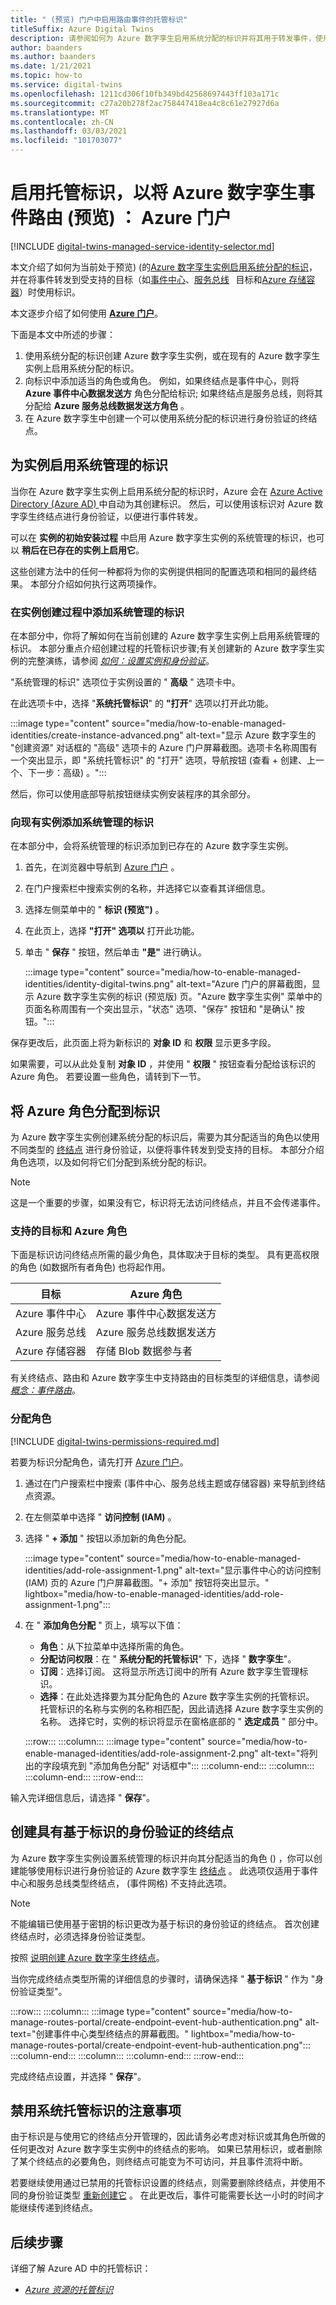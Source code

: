 ```yaml
---
title: " (预览) 门户中启用路由事件的托管标识"
titleSuffix: Azure Digital Twins
description: 请参阅如何为 Azure 数字孪生启用系统分配的标识并将其用于转发事件，使用 Azure 门户。
author: baanders
ms.author: baanders
ms.date: 1/21/2021
ms.topic: how-to
ms.service: digital-twins
ms.openlocfilehash: 1211cd306f10fb349bd42568697443ff103a171c
ms.sourcegitcommit: c27a20b278f2ac758447418ea4c8c61e27927d6a
ms.translationtype: MT
ms.contentlocale: zh-CN
ms.lasthandoff: 03/03/2021
ms.locfileid: "101703077"
---
```

# <a name="enable-a-managed-identity-for-routing-azure-digital-twins-events-preview-azure-portal"></a>启用托管标识，以将 Azure 数字孪生事件路由 (预览) ： Azure 门户

[!INCLUDE [digital-twins-managed-service-identity-selector.md](../../includes/digital-twins-managed-service-identity-selector.md)]

本文介绍了如何为当前处于预览)  (的[Azure 数字孪生实例启用系统分配的标识](concepts-security.md#managed-identity-for-accessing-other-resources-preview)，并在将事件转发到受支持的目标（如[事件中心](../event-hubs/event-hubs-about.md)、[服务总线](../service-bus-messaging/service-bus-messaging-overview.md)   目标和[Azure 存储容器](../storage/blobs/storage-blobs-introduction.md)）时使用标识。

本文逐步介绍了如何使用 [**Azure 门户**](https://portal.azure.com)。

下面是本文中所述的步骤： 

1. 使用系统分配的标识创建 Azure 数字孪生实例，或在现有的 Azure 数字孪生实例上启用系统分配的标识。 
1. 向标识中添加适当的角色或角色。 例如，如果终结点是事件中心，则将 **Azure 事件中心数据发送方** 角色分配给标识; 如果终结点是服务总线，则将其分配给 **Azure 服务总线数据发送方角色** 。
1. 在 Azure 数字孪生中创建一个可以使用系统分配的标识进行身份验证的终结点。

## <a name="enable-system-managed-identities-for-an-instance"></a>为实例启用系统管理的标识 

当你在 Azure 数字孪生实例上启用系统分配的标识时，Azure 会在 [Azure Active Directory (Azure AD) ](../active-directory/fundamentals/active-directory-whatis.md)中自动为其创建标识。 然后，可以使用该标识对 Azure 数字孪生终结点进行身份验证，以便进行事件转发。

可以在 **实例的初始安装过程** 中启用 Azure 数字孪生实例的系统管理的标识，也可以 **稍后在已存在的实例上启用它**。

这些创建方法中的任何一种都将为你的实例提供相同的配置选项和相同的最终结果。 本部分介绍如何执行这两项操作。

### <a name="add-a-system-managed-identity-during-instance-creation"></a>在实例创建过程中添加系统管理的标识

在本部分中，你将了解如何在当前创建的 Azure 数字孪生实例上启用系统管理的标识。 本部分重点介绍创建过程的托管标识步骤;有关创建新的 Azure 数字孪生实例的完整演练，请参阅 [*如何：设置实例和身份验证*](how-to-set-up-instance-portal.md)。

"系统管理的标识" 选项位于实例设置的 " **高级** " 选项卡中。

在此选项卡中，选择 "**系统托管标识**" 的 **"打开**" 选项以打开此功能。

:::image type="content" source="media/how-to-enable-managed-identities/create-instance-advanced.png" alt-text="显示 Azure 数字孪生的 &quot;创建资源&quot; 对话框的 &quot;高级&quot; 选项卡的 Azure 门户屏幕截图。选项卡名称周围有一个突出显示，即 &quot;系统托管标识&quot; 的 &quot;打开&quot; 选项，导航按钮 (查看 + 创建、上一个、下一步：高级) 。":::

然后，你可以使用底部导航按钮继续实例安装程序的其余部分。

### <a name="add-a-system-managed-identity-to-an-existing-instance"></a>向现有实例添加系统管理的标识

在本部分中，会将系统管理的标识添加到已存在的 Azure 数字孪生实例。

1. 首先，在浏览器中导航到 [Azure 门户](https://portal.azure.com) 。

1. 在门户搜索栏中搜索实例的名称，并选择它以查看其详细信息。

1. 选择左侧菜单中的 " **标识 (预览")** 。

1. 在此页上，选择 **"打开" 选项以** 打开此功能。

1. 单击 " **保存** " 按钮，然后单击 **"是"** 进行确认。

    :::image type="content" source="media/how-to-enable-managed-identities/identity-digital-twins.png" alt-text="Azure 门户的屏幕截图，显示 Azure 数字孪生实例的标识 (预览版) 页。&quot;Azure 数字孪生实例&quot; 菜单中的页面名称周围有一个突出显示，&quot;状态&quot; 选项、&quot;保存&quot; 按钮和 &quot;是确认&quot; 按钮。":::

保存更改后，此页面上将为新标识的 **对象 ID** 和 **权限** 显示更多字段。

如果需要，可以从此处复制 **对象 ID** ，并使用 " **权限** " 按钮查看分配给该标识的 Azure 角色。 若要设置一些角色，请转到下一节。

## <a name="assign-azure-roles-to-the-identity"></a>将 Azure 角色分配到标识 

为 Azure 数字孪生实例创建系统分配的标识后，需要为其分配适当的角色以使用不同类型的 [终结点](concepts-route-events.md) 进行身份验证，以便将事件转发到受支持的目标。 本部分介绍角色选项，以及如何将它们分配到系统分配的标识。

>[!NOTE]
> 这是一个重要的步骤，如果没有它，标识将无法访问终结点，并且不会传递事件。

### <a name="supported-destinations-and-azure-roles"></a>支持的目标和 Azure 角色 

下面是标识访问终结点所需的最少角色，具体取决于目标的类型。 具有更高权限的角色 (如数据所有者角色) 也将起作用。

| 目标 | Azure 角色 |
| --- | --- |
| Azure 事件中心 | Azure 事件中心数据发送方 |
| Azure 服务总线 | Azure 服务总线数据发送方 |
| Azure 存储容器 | 存储 Blob 数据参与者 |

有关终结点、路由和 Azure 数字孪生中支持路由的目标类型的详细信息，请参阅 [*概念：事件路由*](concepts-route-events.md)。

### <a name="assign-the-role"></a>分配角色

[!INCLUDE [digital-twins-permissions-required.md](../../includes/digital-twins-permissions-required.md)]

若要为标识分配角色，请先打开 [Azure 门户](https://portal.azure.com)。

1. 通过在门户搜索栏中搜索 (事件中心、服务总线主题或存储容器) 来导航到终结点资源。 
1. 在左侧菜单中选择 " **访问控制 (IAM)** 。
1. 选择 " **+ 添加** " 按钮以添加新的角色分配。

    :::image type="content" source="media/how-to-enable-managed-identities/add-role-assignment-1.png" alt-text="显示事件中心的访问控制 (IAM) 页的 Azure 门户屏幕截图。&quot;+ 添加&quot; 按钮将突出显示。" lightbox="media/how-to-enable-managed-identities/add-role-assignment-1.png":::

1. 在 " **添加角色分配** " 页上，填写以下值：
    * **角色**：从下拉菜单中选择所需的角色。
    * **分配访问权限**：在 " **系统分配的托管标识**" 下，选择 " **数字孪生**"。
    * **订阅**：选择订阅。 这将显示所选订阅中的所有 Azure 数字孪生管理标识。
    * **选择**：在此处选择要为其分配角色的 Azure 数字孪生实例的托管标识。 托管标识的名称与实例的名称相匹配，因此请选择 Azure 数字孪生实例的名称。 选择它时，实例的标识将显示在窗格底部的 " **选定成员** " 部分中。

    :::row:::
        :::column:::
            :::image type="content" source="media/how-to-enable-managed-identities/add-role-assignment-2.png" alt-text="将列出的字段填充到 &quot;添加角色分配&quot; 对话框中":::
        :::column-end:::
        :::column:::
        :::column-end:::
    :::row-end:::

输入完详细信息后，请选择 " **保存**"。

## <a name="create-an-endpoint-with-identity-based-authentication"></a>创建具有基于标识的身份验证的终结点

为 Azure 数字孪生实例设置系统管理的标识并向其分配适当的角色 () ，你可以创建能够使用标识进行身份验证的 Azure 数字孪生 [终结点](how-to-manage-routes-portal.md#create-an-endpoint-for-azure-digital-twins) 。 此选项仅适用于事件中心和服务总线类型终结点， (事件网格) 不支持此选项。

>[!NOTE]
> 不能编辑已使用基于密钥的标识更改为基于标识的身份验证的终结点。 首次创建终结点时，必须选择身份验证类型。

按照 [说明创建 Azure 数字孪生终结点](how-to-manage-routes-portal.md#create-an-endpoint-for-azure-digital-twins)。

当你完成终结点类型所需的详细信息的步骤时，请确保选择 " **基于标识** " 作为 "身份验证类型"。

:::row:::
    :::column:::
        :::image type="content" source="media/how-to-manage-routes-portal/create-endpoint-event-hub-authentication.png" alt-text="创建事件中心类型终结点的屏幕截图。" lightbox="media/how-to-manage-routes-portal/create-endpoint-event-hub-authentication.png":::
    :::column-end:::
    :::column:::
    :::column-end:::
:::row-end:::

完成终结点设置，并选择 " **保存**"。

## <a name="considerations-for-disabling-system-managed-identities"></a>禁用系统托管标识的注意事项

由于标识是与使用它的终结点分开管理的，因此请务必考虑对标识或其角色所做的任何更改对 Azure 数字孪生实例中的终结点的影响。 如果已禁用标识，或者删除了某个终结点的必要角色，则终结点可能变为不可访问，并且事件流将中断。

若要继续使用通过已禁用的托管标识设置的终结点，则需要删除终结点，并使用不同的身份验证类型 [重新创建它](how-to-manage-routes-portal.md#create-an-endpoint-for-azure-digital-twins) 。 在此更改后，事件可能需要长达一小时的时间才能继续传递到终结点。

## <a name="next-steps"></a>后续步骤

详细了解 Azure AD 中的托管标识： 
* [*Azure 资源的托管标识*](../active-directory/managed-identities-azure-resources/overview.md)